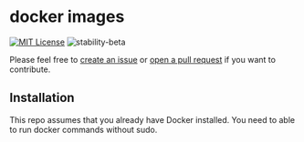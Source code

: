# docker images
[![MIT License](https://img.shields.io/github/license/mkenney/k8s-proxy.svg)](https://github.com/jhonatantft/docker/blob/master/LICENSE)
![stability-beta](https://img.shields.io/badge/stability-beta-33bbff.svg)

Please feel free to [create an issue](https://github.com/jhonatantft/docker/issues) or [open a pull request](https://github.com/jhonatantft/docker/pull/new/master) if you want to contribute.

## Installation
This repo assumes that you already have Docker installed. You need to able to run docker commands without sudo.
